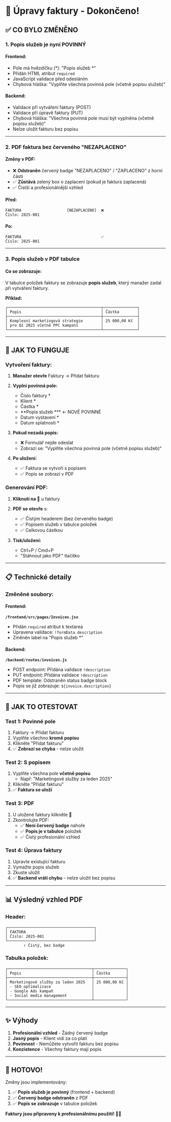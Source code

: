 # 📄 Úpravy faktury - Dokončeno!

## ✅ CO BYLO ZMĚNĚNO

### 1. **Popis služeb je nyní POVINNÝ**

#### Frontend:
- Pole má hvězdičku (*): "Popis služeb *"
- Přidán HTML atribut `required`
- JavaScript validace před odesláním
- Chybová hláška: "Vyplňte všechna povinná pole (včetně popisu služeb)"

#### Backend:
- Validace při vytváření faktury (POST)
- Validace při úpravě faktury (PUT)
- Chybová hláška: "Všechna povinná pole musí být vyplněna (včetně popisu služeb)"
- Nelze uložit fakturu bez popisu

---

### 2. **PDF faktura bez červeného "NEZAPLACENO"**

#### Změny v PDF:
- ❌ **Odstraněn** červený badge "NEZAPLACENO" / "ZAPLACENO" z horní části
- ✅ **Zůstává** zelený box o zaplacení (pokud je faktura zaplacená)
- ✅ Čistší a profesionálnější vzhled

#### Před:
```
FAKTURA                    [NEZAPLACENO]  ❌
Číslo: 2025-001
```

#### Po:
```
FAKTURA                                   ✅
Číslo: 2025-001
```

---

### 3. **Popis služeb v PDF tabulce**

#### Co se zobrazuje:
V tabulce položek faktury se zobrazuje **popis služeb**, který manažer zadal při vytváření faktury.

**Příklad:**
```
┌─────────────────────────────────────────┬───────────────┐
│ Popis                                   │ Částka        │
├─────────────────────────────────────────┼───────────────┤
│ Komplexní marketingová strategie        │ 25 000,00 Kč  │
│ pro Q1 2025 včetně PPC kampaní          │               │
└─────────────────────────────────────────┴───────────────┘
```

---

## 🎯 JAK TO FUNGUJE

### Vytvoření faktury:

1. **Manažer otevře** Faktury → Přidat fakturu
2. **Vyplní povinná pole:**
   - Číslo faktury *
   - Klient *
   - Částka *
   - **Popis služeb *** ← NOVÉ POVINNÉ
   - Datum vystavení *
   - Datum splatnosti *

3. **Pokud nezadá popis:**
   - ❌ Formulář nejde odeslat
   - Zobrazí se: "Vyplňte všechna povinná pole (včetně popisu služeb)"

4. **Po uložení:**
   - ✅ Faktura se vytvoří s popisem
   - ✅ Popis se zobrazí v PDF

### Generování PDF:

1. **Kliknutí na 📄** u faktury
2. **PDF se otevře** s:
   - ✅ Čistým headerem (bez červeného badge)
   - ✅ Popisem služeb v tabulce položek
   - ✅ Celkovou částkou

3. **Tisk/uložení:**
   - Ctrl+P / Cmd+P
   - "Stáhnout jako PDF" tlačítko

---

## 📋 Technické detaily

### Změněné soubory:

#### Frontend:
**`/frontend/src/pages/Invoices.jsx`**
- Přidán `required` atribut k textarea
- Upravena validace: `!formData.description`
- Změněn label na "Popis služeb *"

#### Backend:
**`/backend/routes/invoices.js`**
- POST endpoint: Přidána validace `!description`
- PUT endpoint: Přidána validace `!description`
- PDF template: Odstraněn status badge block
- Popis se již zobrazuje: `${invoice.description}`

---

## 🧪 JAK TO OTESTOVAT

### Test 1: Povinné pole
1. Faktury → Přidat fakturu
2. Vyplňte všechno **kromě popisu**
3. Klikněte "Přidat fakturu"
4. ✅ **Zobrazí se chyba** - nelze uložit

### Test 2: S popisem
1. Vyplňte všechna pole **včetně popisu**
   - Např: "Marketingové služby za leden 2025"
2. Klikněte "Přidat fakturu"
3. ✅ **Faktura se uloží**

### Test 3: PDF
1. U uložené faktury klikněte 📄
2. Zkontrolujte PDF:
   - ✅ **Není červený badge** nahoře
   - ✅ **Popis je v tabulce** položek
   - ✅ Čistý profesionální vzhled

### Test 4: Úprava faktury
1. Upravte existující fakturu
2. Vymažte popis služeb
3. Zkuste uložit
4. ✅ **Backend vrátí chybu** - nelze uložit bez popisu

---

## 📊 Výsledný vzhled PDF

### Header:
```
┌──────────────────────────────────────┐
│ FAKTURA                              │
│ Číslo: 2025-001                      │
└──────────────────────────────────────┘
        ↑ Čistý, bez badge
```

### Tabulka položek:
```
┌─────────────────────────────────────┬──────────────┐
│ Popis                               │ Částka       │
├─────────────────────────────────────┼──────────────┤
│ Marketingové služby za leden 2025   │ 25 000,00 Kč │
│ - SEO optimalizace                  │              │
│ - Google Ads kampaň                 │              │
│ - Social media management           │              │
└─────────────────────────────────────┴──────────────┘
```

---

## ✨ Výhody

1. **Profesionální vzhled** - Žádný červený badge
2. **Jasný popis** - Klient vidí za co platí
3. **Povinnost** - Nemůžete vytvořit fakturu bez popisu
4. **Konzistence** - Všechny faktury mají popis

---

## 🎉 HOTOVO!

Změny jsou implementovány:

1. ✅ **Popis služeb je povinný** (frontend + backend)
2. ✅ **Červený badge odstraněn** z PDF
3. ✅ **Popis se zobrazuje** v tabulce položek

**Faktury jsou připraveny k profesionálnímu použití! 📄✨**
